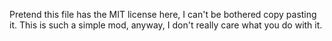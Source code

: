 Pretend this file has the MIT license here, I can't be bothered copy pasting it.
This is such a simple mod, anyway, I don't really care what you do with it.
